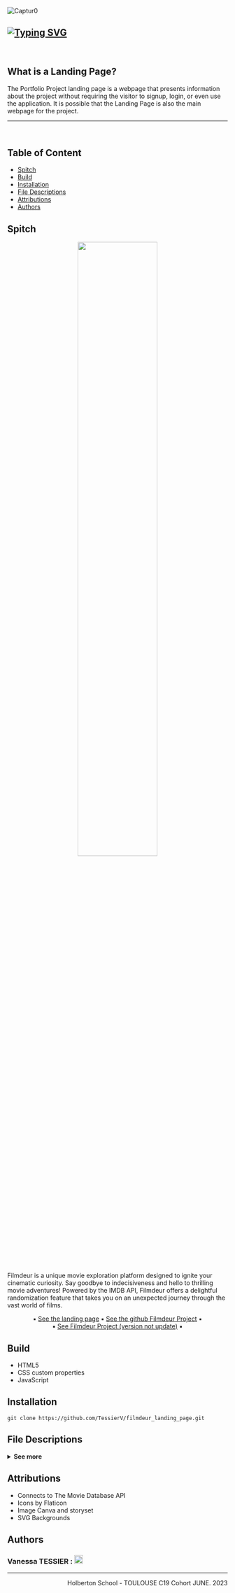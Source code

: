 ![Captur0](https://github.com/TessierV/filmdeur_landing_page/assets/113889290/e81f48a6-9762-4f64-b256-b606e137db65)

<h2><a href="https://filmdeur-landingpage.netlify.app/"><img src="https://readme-typing-svg.demolab.com?font=Fira+Code&weight=700&size=44&pause=1000&color=f64790&center=true&vCenter=true&width=735&height=45&lines=FILMDEUR+Landing+Page" alt="Typing SVG" /></a></h2><br>

## What is a Landing Page?
The Portfolio Project landing page is a webpage that presents information about the project without requiring the visitor to signup, login, or even use the application. It is possible that the Landing Page is also the main webpage for the project.

---
<br>

## Table of Content
* [Spitch](#spitch)
* [Build](#build)
* [Installation](#installation)
* [File Descriptions](#file-descriptions)
* [Attributions](#attributions)
* [Authors](#authors)

## Spitch

<p align="center">
    <img  style="width: 60%;" src="https://github.com/TessierV/filmdeur_landing_page/assets/113889290/c45064c2-6568-408f-9f3f-898922953eb3" alt="">
</p>

Filmdeur is a unique movie exploration platform designed to ignite your cinematic curiosity. Say goodbye to indecisiveness and hello to thrilling movie adventures! Powered by the IMDB API, Filmdeur offers a delightful randomization feature that takes you on an unexpected journey through the vast world of films.
<p align="center">
 ▪️ <a href="https://filmdeur-landingpage.netlify.app/">See the landing page</a>
 ▪️ <a href="https://github.com/TessierV/Filmdeur">See the github Filmdeur Project</a> ▪️<br>
 ▪️ <a href="https://filmdertest.netlify.app/">See Filmdeur Project (version not update)</a> ▪️

</p>

## Build
* HTML5   
* CSS custom properties  
* JavaScript  

## Installation
`git clone https://github.com/TessierV/filmdeur_landing_page.git`

## File Descriptions

<details>
    <summary>
        <b>See more</b>
    </summary>
    ▪ script.js : Contains all the website script from JS<br>   
    ▪ style.css : Contains all the CSS<br>   
    ▪ index.html : Contains all the html from the landing page<br>   
    ▪ img/ : Directory contains all the picture require<br>      
</details>

## Attributions
* Connects to The Movie Database API  
* Icons by Flaticon  
* Image Canva and storyset  
* SVG Backgrounds  

## Authors  
<h3>Vanessa TESSIER :
    <a href="https://www.linkedin.com/in/vanessa-tessier-601794252/">
        <img alt="Anurag Hazra | CodeSandbox" height="20px" src="https://img.shields.io/badge/TessierVanessa-4A6552?style=for-the-badge&logo=linkedin&color=f64790&logoColor=white"/>
    </a>
    </h3>
<hr>
<p align="right">Holberton School - TOULOUSE C19 Cohort JUNE. 2023
</p>
